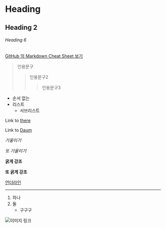 # Heading
## Heading 2
###### Heading 6

[GitHub 의 Markdown Cheat Sheet 보기](https://github.com/adam-p/markdown-here/wiki/Markdown-Cheatsheet)

>인용문구
>> 인용문구2
>>> 인용문구3

* 순서 없는
* 리스트
	* 서브리스트

Link to [there](http://www.naver.com)

Link to [Daum][daumurl]


[daumurl]:http://www.daum.net

*기울이기*

_또 기울이기_

**굵게 강조**

__또 굵게 강조__

<u>언더라인</u>


---


1. 하나
2. 둘
	* 구구구

![이미지 링크](http://lh3.ggpht.com/-Xjp6ircYfl8/UmKqyZgXyyI/AAAAAAAAclc/4w9Sp406T4U/w960-o/JEEU_20131016_02.jpg)


